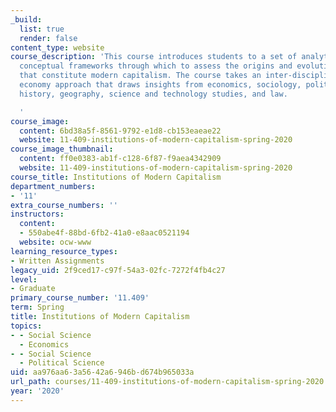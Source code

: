 ```yaml
---
_build:
  list: true
  render: false
content_type: website
course_description: 'This course introduces students to a set of analytic tools and
  conceptual frameworks through which to assess the origins and evolution of the institutions
  that constitute modern capitalism. The course takes an inter-disciplinary political
  economy approach that draws insights from economics, sociology, political science,
  history, geography, science and technology studies, and law.

  '
course_image:
  content: 6bd38a5f-8561-9792-e1d8-cb153eaeae22
  website: 11-409-institutions-of-modern-capitalism-spring-2020
course_image_thumbnail:
  content: ff0e0383-ab1f-c128-6f87-f9aea4342909
  website: 11-409-institutions-of-modern-capitalism-spring-2020
course_title: Institutions of Modern Capitalism
department_numbers:
- '11'
extra_course_numbers: ''
instructors:
  content:
  - 550abe4f-88bd-6fb2-41a0-e8aac0521194
  website: ocw-www
learning_resource_types:
- Written Assignments
legacy_uid: 2f9ced17-c97f-54a3-02fc-7272f4fb4c27
level:
- Graduate
primary_course_number: '11.409'
term: Spring
title: Institutions of Modern Capitalism
topics:
- - Social Science
  - Economics
- - Social Science
  - Political Science
uid: aa976aa6-3a56-42a6-946b-d674b965033a
url_path: courses/11-409-institutions-of-modern-capitalism-spring-2020
year: '2020'
---
```

